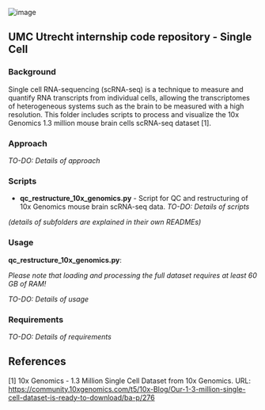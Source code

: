 ![image](https://user-images.githubusercontent.com/24732704/55021982-f822ec00-4ff9-11e9-802a-649cfdb4892c.png)

## UMC Utrecht internship code repository - Single Cell

### Background
Single cell RNA-sequencing (scRNA-seq) is a technique to measure and quantify RNA transcripts from individual cells, allowing the transcriptomes of heterogeneous systems such as the brain to be measured with a high resolution. This folder includes scripts to process and visualize the 10x Genomics 1.3 million mouse brain cells scRNA-seq dataset [1]. 

### Approach
_TO-DO: Details of approach_

### Scripts
* **qc_restructure_10x_genomics.py** - Script for QC and restructuring of 10x Genomics mouse brain scRNA-seq data.
_TO-DO: Details of scripts_

_(details of subfolders are explained in their own READMEs)_

### Usage
**qc_restructure_10x_genomics.py**:

_Please note that loading and processing the full dataset requires at least 60 GB of RAM!_

_TO-DO: Details of usage_

### Requirements
_TO-DO: Details of requirements_

## References
[1] 10x Genomics - 1.3 Million Single Cell Dataset from 10x Genomics. URL: https://community.10xgenomics.com/t5/10x-Blog/Our-1-3-million-single-cell-dataset-is-ready-to-download/ba-p/276
